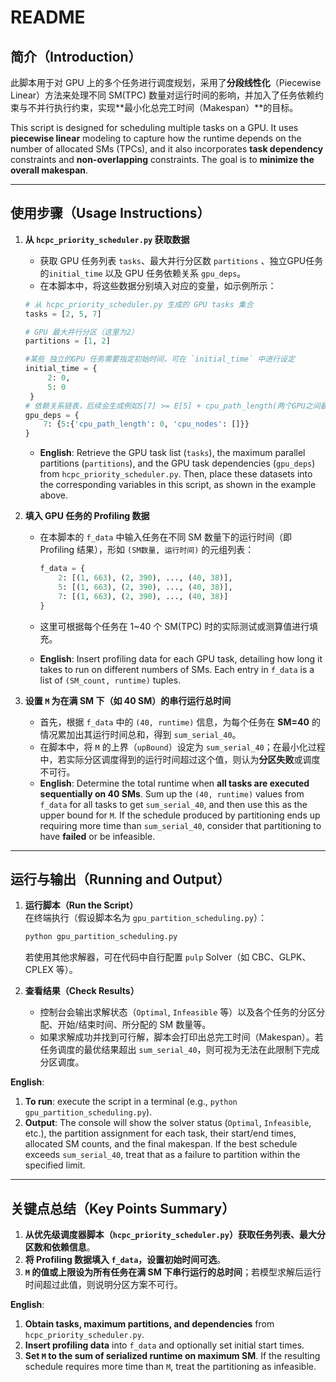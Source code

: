 # README

## 简介（Introduction）
此脚本用于对 GPU 上的多个任务进行调度规划，采用了**分段线性化**（Piecewise Linear）方法来处理不同 SM(TPC) 数量对运行时间的影响，并加入了任务依赖约束与不并行执行约束，实现**最小化总完工时间（Makespan）**的目标。

This script is designed for scheduling multiple tasks on a GPU. It uses **piecewise linear** modeling to capture how the runtime depends on the number of allocated SMs (TPCs), and it also incorporates **task dependency** constraints and **non-overlapping** constraints. The goal is to **minimize the overall makespan**.

---

## 使用步骤（Usage Instructions）

1. **从 `hcpc_priority_scheduler.py` 获取数据**  
   - 获取 GPU 任务列表 `tasks`、最大并行分区数 `partitions` 、独立GPU任务的`initial_time` 以及 GPU 任务依赖关系 `gpu_deps`。  
   - 在本脚本中，将这些数据分别填入对应的变量，如示例所示：
    ```python
    # 从 hcpc_priority_scheduler.py 生成的 GPU tasks 集合
    tasks = [2, 5, 7]        

    # GPU 最大并行分区（这里为2）
    partitions = [1, 2]      

    #某些 独立的GPU 任务需要指定初始时间，可在 `initial_time` 中进行设定
    initial_time = {
         2: 0,
         5: 0
     }
    # 依赖关系链表，后续会生成例如S[7] >= E[5] + cpu_path_length(两个GPU之间最长的CPU路径)
    gpu_deps = {
        7: {5:{'cpu_path_length': 0, 'cpu_nodes': []}}               
    }

    ```
   - **English**: Retrieve the GPU task list (`tasks`), the maximum parallel partitions (`partitions`), and the GPU task dependencies (`gpu_deps`) from `hcpc_priority_scheduler.py`. Then, place these datasets into the corresponding variables in this script, as shown in the example above.

2. **填入 GPU 任务的 Profiling 数据**  
   - 在本脚本的 `f_data` 中输入任务在不同 SM 数量下的运行时间（即 Profiling 结果），形如 `(SM数量, 运行时间)` 的元组列表：
     ```python
     f_data = {
         2: [(1, 663), (2, 390), ..., (40, 38)],
         5: [(1, 663), (2, 390), ..., (40, 38)],
         7: [(1, 663), (2, 390), ..., (40, 38)]
     }
     ```
   - 这里可根据每个任务在 1~40 个 SM(TPC) 时的实际测试或测算值进行填充。  

   - **English**: Insert profiling data for each GPU task, detailing how long it takes to run on different numbers of SMs. Each entry in `f_data` is a list of `(SM_count, runtime)` tuples.

3. **设置 `M` 为在满 SM 下（如 40 SM）的串行运行总时间**  
   - 首先，根据 `f_data` 中的 `(40, runtime)` 信息，为每个任务在 **SM=40** 的情况累加出其运行时间总和，得到 `sum_serial_40`。  
   - 在脚本中，将 `M` 的上界（`upBound`）设定为 `sum_serial_40`；在最小化过程中，若实际分区调度得到的运行时间超过这个值，则认为**分区失败**或调度不可行。  
   - **English**: Determine the total runtime when **all tasks are executed sequentially on 40 SMs**. Sum up the `(40, runtime)` values from `f_data` for all tasks to get `sum_serial_40`, and then use this as the upper bound for `M`. If the schedule produced by partitioning ends up requiring more time than `sum_serial_40`, consider that partitioning to have **failed** or be infeasible.

---

## 运行与输出（Running and Output）

1. **运行脚本（Run the Script）**  
   在终端执行（假设脚本名为 `gpu_partition_scheduling.py`）：
   ```bash
   python gpu_partition_scheduling.py
   ```
   若使用其他求解器，可在代码中自行配置 `pulp` Solver（如 CBC、GLPK、CPLEX 等）。

2. **查看结果（Check Results）**  
   - 控制台会输出求解状态（`Optimal`, `Infeasible` 等）以及各个任务的分区分配、开始/结束时间、所分配的 SM 数量等。  
   - 如果求解成功并找到可行解，脚本会打印出总完工时间（Makespan）。若任务调度的最优结果超出 `sum_serial_40`，则可视为无法在此限制下完成分区调度。

**English**:  
1. **To run**: execute the script in a terminal (e.g., `python gpu_partition_scheduling.py`).  
2. **Output**: The console will show the solver status (`Optimal`, `Infeasible`, etc.), the partition assignment for each task, their start/end times, allocated SM counts, and the final makespan. If the best schedule exceeds `sum_serial_40`, treat that as a failure to partition within the specified limit.

---

## 关键点总结（Key Points Summary）

1. **从优先级调度器脚本（`hcpc_priority_scheduler.py`）获取任务列表、最大分区数和依赖信息**。  
2. **将 Profiling 数据填入 `f_data`，设置初始时间可选**。  
3. **`M` 的值或上限设为所有任务在满 SM 下串行运行的总时间**；若模型求解后运行时间超过此值，则说明分区方案不可行。

**English**:  
1. **Obtain tasks, maximum partitions, and dependencies** from `hcpc_priority_scheduler.py`.  
2. **Insert profiling data** into `f_data` and optionally set initial start times.  
3. **Set `M` to the sum of serialized runtime on maximum SM**. If the resulting schedule requires more time than `M`, treat the partitioning as infeasible.

